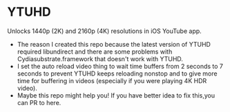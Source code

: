 # YTUHD

Unlocks 1440p (2K) and 2160p (4K) resolutions in iOS YouTube app.
- The reason I created this repo because the latest version of YTUHD required libundirect and there are some problems with Cydiasubstrate.framework that doesn't work with YTUHD.
- I set the auto reload video thing to wait time buffers from 2 seconds to 7 seconds to prevent YTUHD keeps reloading nonstop and to give more time for buffering in videos (especially if you were playing 4K HDR video).
- Maybe this repo might help you! If you have better idea to fix this,you can PR to here.
